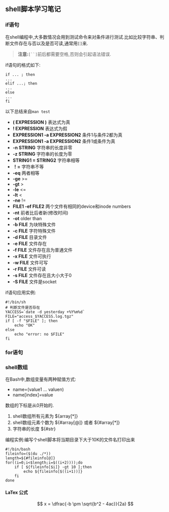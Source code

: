 ## shell脚本学习笔记

### if语句

在shell编程中,大多数情况会用到测试命令来对条件进行测试.比如比较字符串、判断文件存在与否以及是否可读,通常用`[]`来.

> **注意:**`[``]`前后都需要空格,否则会引起语法错误.

if语句的格式如下:

```shell
if ... ; then
...
elif ...; then
...
else
...
fi
```

以下总结来自`man test`
 + **( EXPRESSION )**	表达式为真
 + **! EXPRESSION**		表达式为假
 + **EXPRESSION1 -a EXPRESSION2**	条件1与条件2都为真
 + **EXPRESSION1 -a EXPRESSION2**	条件1或条件为真
 + **-n STRING**		字符串的长度非零
 + **-z STRING**		字符串的长度为零
 + **STRING1 = STRING2**		字符串相等
 + **！=**		字符串不等
 + **-eq**		两者相等
 + **-ge**		>=
 + **-gt**		>
 + **-le**		<=
 + **-lt**		<
 + **-ne**		!=
 + **FILE1 -ef FILE2**	两个文件有相同的device和inode numbers
 + **-nt**		前者比后者新(修改时间)
 + **-ot**		older than
 + **-b FILE**	为块特殊文件
 + **-c FILE**	字符特殊文件
 + **-d FILE**	目录文件
 + **-e FILE**	文件存在
 + **-f FILE**	文件存在且为普通文件
 + **-x FILE**	文件可执行
 + **-w FILE**	文件可写
 + **-r FILE**	文件可读
 + **-s FILE**	文件存在且大小大于0
 + **-S FILE**	文件是socket

if语句应用实例:
```shell
#!/bin/sh
# 判断文件是否存在
YACCESS=`date -d yesterday +%Y%m%d`
FILE="access_$YACCESS.log.tgz"
if [ -f "$FILE" ]; then
	echo "OK"
else
	echo "error: no $FILE"
fi 
```

### for语句

### shell数组

在Bash中,数组变量有两种赋值方式:
 + name=(value1 ... valuen)
 + name[index]=value

数组的下标是从0开始的.

1. shell数组所有元素为 ${array[*]}
2. shell数组元素个数为 ${#array[@]} 或者 ${#array[*]}
3. 字符串的长度 ${#str}

编程实例:编写个shell脚本将当期目录下大于10K的文件名打印出来

```shell
#!/bin/bash
fileinfo=($(du ./*))
length=${#fileinfo[@]}
for((i=0;i<$length;i=$((i+2))));do
	if [ ${fileinfo[$i]} -gt 10 ];then
		echo ${fileinfo[$((i+1))]}
	fi
done
```
#### LaTex 公式
$$	x = \dfrac{-b \pm \sqrt{b^2 - 4ac}}{2a} $$

